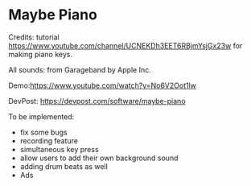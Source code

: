 #  Maybe Piano

Credits:
tutorial
https://www.youtube.com/channel/UCNEKDh3EET6RBjmYsjGx23w
for making piano keys. 

All sounds:
from Garageband by Apple Inc.

Demo:https://www.youtube.com/watch?v=No6V2Oot1lw


DevPost: https://devpost.com/software/maybe-piano

To be implemented:
- fix some bugs
- recording feature
- simultaneous key press
- allow users to add their own background sound 
- adding drum beats as well
- Ads 
